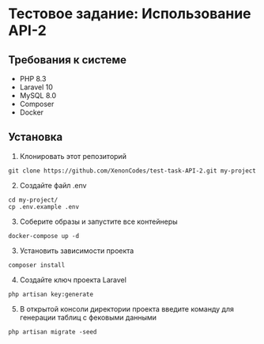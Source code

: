 # Тестовое задание: Использование API-2

## Требования к системе

- PHP 8.3
- Laravel 10
- MySQL 8.0
- Composer
- Docker

## Установка

1. Клонировать этот репозиторий

```
git clone https://github.com/XenonCodes/test-task-API-2.git my-project
```

2. Создайте файл .env
```
cd my-project/
cp .env.example .env
```

3. Соберите образы и запустите все контейнеры
```
docker-compose up -d
```

3. Установить зависимости проекта
```
composer install
```

4. Создайте ключ проекта Laravel
```
php artisan key:generate
```

5. В открытой консоли директории проекта введите команду для генерации таблиц с фековыми данными
```
php artisan migrate -seed
```